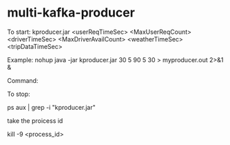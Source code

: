 # multi-kafka-producer


To start:
  kproducer.jar  \<userReqTimeSec> \<MaxUserReqCount> \<driverTimeSec> \<MaxDriverAvailCount>  \<weatherTimeSec> \<tripDataTimeSec>
  
Example:
  nohup java -jar kproducer.jar 30 5 90 5 30 > myproducer.out 2>&1 &

Command:

To stop:

ps aux | grep -i "kproducer.jar"

take the proicess id

kill -9 <process_id>

